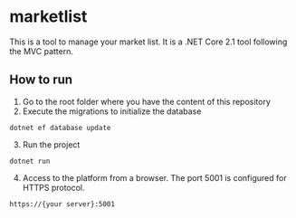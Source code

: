 # marketlist
This is a tool to manage your market list. It is a .NET Core 2.1 tool following the MVC pattern.

## How to run
1. Go to the root folder where you have the content of this repository
2. Execute the migrations to initialize the database
```
dotnet ef database update
```
3. Run the project
```
dotnet run
```
4. Access to the platform from a browser. The port 5001 is configured for HTTPS protocol. 
```
https://{your server}:5001
```
